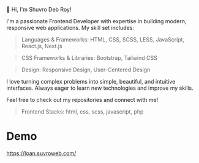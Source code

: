👋 Hi, I'm Shuvro Deb Roy!

I'm a passionate Frontend Developer with expertise in building modern, responsive web applications. My skill set includes:

> Languages & Frameworks: HTML, CSS, SCSS, LESS, JavaScript, React.js, Next.js

> CSS Frameworks & Libraries: Bootstrap, Tailwind CSS

> Design: Responsive Design, User-Centered Design

I love turning complex problems into simple, beautiful, and intuitive interfaces. Always eager to learn new technologies and improve my skills.

Feel free to check out my repositories and connect with me!

> Frontend Stacks: html, css, scss, javascript, php

# Demo
https://loan.suvroweb.com/